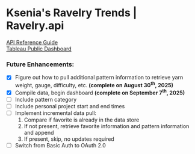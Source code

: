 # Ksenia's Ravelry Trends | Ravelry.api

[API Reference Guide](https://www.ravelry.com/api)  
[Tableau Public Dashboard](https://public.tableau.com/app/profile/ksenia.bukshtynova/viz/RavelryTrends/RavelryTrends)

### Future Enhancements:
- [x] Figure out how to pull additional pattern information to retrieve yarn weight, gauge, difficulty, etc. **(complete on August 30<sup>th</sup>, 2025)**
- [x] Compile data, begin dashboard **(complete on September 7<sup>th</sup>, 2025)**
- [ ] Include pattern category
- [ ] Include personal project start and end times
- [ ] Implement incremental data pull:
	1.  Compare if favorite is already in the data store
	2.  If not present, retrieve favorite information and pattern information and append
	3.  If present, skip, no updates required
- [ ] Switch from Basic Auth to OAuth 2.0
